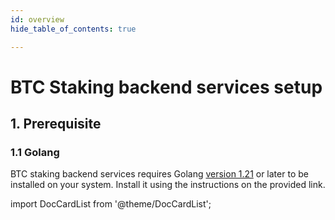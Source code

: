 ```yaml
---
id: overview
hide_table_of_contents: true

---
```

# BTC Staking backend services setup

## 1. Prerequisite

### 1.1 Golang

BTC staking backend services requires Golang [version 1.21](https://go.dev/doc/install) or later to be installed on your system. Install it using the instructions on the provided link.

import DocCardList from '@theme/DocCardList';

<DocCardList />
